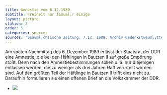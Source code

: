 ```yaml
---
title: Amnestie vom 6.12.1989
subtitle: Freiheit nur f&uuml;r einige
layout: picture
station: 3
order: 5
categories: sources
sources: "S&auml;chsische Zeitung, 7.12. 1989, Archiv Gedenkst&auml;tte Bautzen"
---
```

Am sp&auml;ten Nachmittag des 6. Dezember 1989 erl&auml;sst der Staatsrat der DDR eine Amnestie, die bei den H&auml;ftlingen in Bautzen II auf gro&szlig;e Emp&ouml;rung st&ouml;&szlig;t. Denn nach den Amnestiebestimmungen sollen u. a. nur diejenigen entlassen werden, die zu weniger als drei Jahren Haft verurteilt worden sind. Auf den gr&ouml;&szlig;ten Teil der H&auml;ftlinge in Bautzen II trifft dies nicht zu. Daraufhin formulieren sie einen offenen Brief an die Volkskammer der DDR.


<ul class="carousel">
	<li><a href="{{ site.gallerypath }}/3_E_Haeftlingsstreik_Quelle_AmnestieBeschluss_Zeitung.jpg" data-lightbox="gallery-1"><img src="{{ site.gallerypath }}/3_E_Haeftlingsstreik_Quelle_AmnestieBeschluss_Zeitung.jpg"></a></li>
</ul>